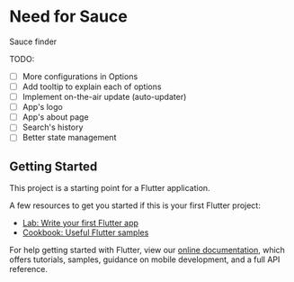 # Need for Sauce

Sauce finder

TODO:

* [ ] More configurations in Options
* [ ] Add tooltip to explain each of options
* [ ] Implement on-the-air update (auto-updater)
* [ ] App's logo
* [ ] App's about page
* [ ] Search's history
* [ ] Better state management

## Getting Started

This project is a starting point for a Flutter application.

A few resources to get you started if this is your first Flutter project:

- [Lab: Write your first Flutter app](https://flutter.dev/docs/get-started/codelab)
- [Cookbook: Useful Flutter samples](https://flutter.dev/docs/cookbook)

For help getting started with Flutter, view our
[online documentation](https://flutter.dev/docs), which offers tutorials,
samples, guidance on mobile development, and a full API reference.
